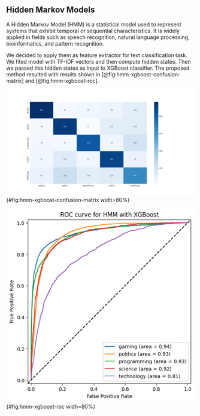 ## Hidden Markov Models

A Hidden Markov Model (HMM) is a statistical model used to represent systems that exhibit temporal or sequential characteristics. It is widely applied in fields such as speech recognition, natural language processing, bioinformatics, and pattern recognition.

We decided to apply them as feature extractor for text classification task. We fited model with TF-IDF vectors and then compute hidden states. Then we passed this hidden states as input to XGBoost classifier. The proposed method resulted with results shown in [@fig:hmm-xgboost-confusion-matrix] and [@fig:hmm-xgboost-roc].

![The confusion matrix for XGBoost demonstrates that the results are not satisfactory.](images/hmm_xgb_confusion_matrix.png){#fig:hmm-xgboost-confusion-matrix widh=80%}

![The receiver operating characteristic (ROC) curve of the XGBoost classifier indicates that it is unable to effectively classify the texts of Reddit posts.](images/roc_hmm_xgboost.png){#fig:hmm-xgboost-roc widh=80%}
